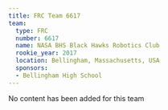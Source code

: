 ```yaml
---
title: FRC Team 6617
team:
  type: FRC
  number: 6617
  name: NASA BHS Black Hawks Robotics Club
  rookie_year: 2017
  location: Bellingham, Massachusetts, USA
  sponsors:
  - Bellingham High School
---
```


No content has been added for this team